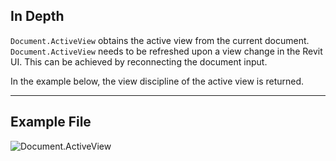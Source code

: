 ## In Depth
`Document.ActiveView` obtains the active view from the current document. `Document.ActiveView` needs to be refreshed upon a view change in the Revit UI. This can be achieved by reconnecting the document input.

In the example below, the view discipline of the active view is returned.
___
## Example File

![Document.ActiveView](./Revit.Application.Document.ActiveView_img.jpg)